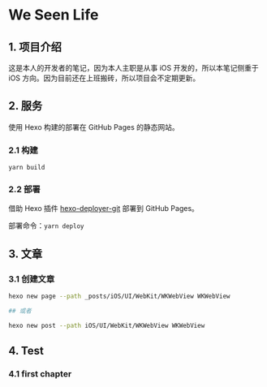 # We Seen Life

## 1. 项目介绍

这是本人的开发者的笔记，因为本人主职是从事 iOS 开发的，所以本笔记侧重于 iOS 方向。因为目前还在上班搬砖，所以项目会不定期更新。

## 2. 服务

使用 Hexo 构建的部署在 GitHub Pages 的静态网站。

### 2.1 构建

```yarn build```

### 2.2 部署

借助 Hexo 插件 [hexo-deployer-git](https://github.com/hexojs/hexo-deployer-git) 部署到 GitHub Pages。

部署命令：```yarn deploy```

## 3. 文章

### 3.1 创建文章

 ```sh
hexo new page --path _posts/iOS/UI/WebKit/WKWebView WKWebView

## 或者

hexo new post --path iOS/UI/WebKit/WKWebView WKWebView  
```

## 4. Test

### 4.1 first chapter
